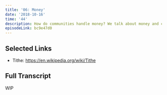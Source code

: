 ```yaml
---
title: '06: Money'
date: '2018-10-16'
time: '44'
description: How do communities handle money? We talk about money and centralization, tithing systems, how much funding is too much, and when to contribute money versus time.
episodeLink: bc9e47d0
---
```


## Selected Links

- Tithe: https://en.wikipedia.org/wiki/Tithe

## Full Transcript

WIP
